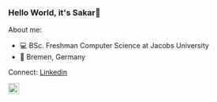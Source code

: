 ### Hello World, it's Sakar👋

About me:

- 💻  BSc. Freshman Computer Science at Jacobs University
- 📍 Bremen, Germany

Connect:
[Linkedin](https://www.linkedin.com/in/sakarg/)

<a href="https://www.linkedin.com/in/sakarg/">
  <img align="left" alt="Sakar's LinkedIn" width="22px" src="https://cdn.exclaimer.com/Handbook%20Images/linkedin-icon_128x128.png?_ga=2.82811990.1712353861.1614541669-81690672.1614541669" />
</a>

